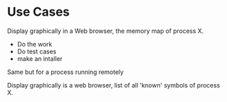 Use Cases
=========

Display graphically in a Web browser, the memory map of process X.
- Do the work
- Do test cases
- make an intaller

Same but for a process running remotely

Display graphically is a web browser, list of all 'known' symbols of process X.


